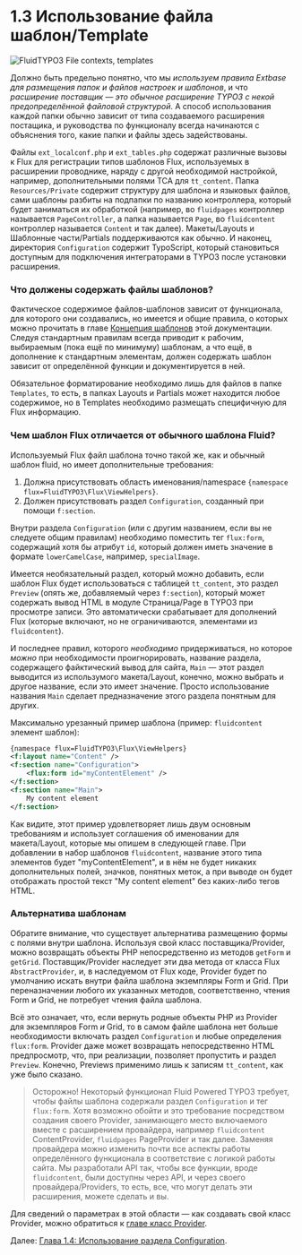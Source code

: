 1.3 Использование файла шаблон/Template
=======================

![FluidTYPO3 File contexts, templates](../Images/FileContext/Templates.svgz)

Должно быть предельно понятно, что мы _используем правила Extbase для размещения папок и файлов настроек и шаблонов_, и что _расширение поставщик — это обычное расширение TYPO3 с некой предопределённой файловой структурой_. А способ использования каждой папки обычно зависит от типа создаваемого расширения постащика, и руководства по функционалу всегда начинаются с объяснения того, какие папки и файлы здесь задействованы.

Файлы `ext_localconf.php` и `ext_tables.php` содержат различные вызовы к Flux для регистрации типов шаблонов Flux, используемых в расширении проводнике, наряду с другой необходимой настройкой, например, дополнительными полями TCA для `tt_content`.
Папка `Resources/Private` содержит структуру для шаблона и языковых файлов, сами шаблоны разбиты на подпапки по названию контроллера, который будет заниматься их обработкой (например, во `fluidpages` контроллер называется `PageController`, а папка называется `Page`, во `fluidcontent` контроллер называется `Content` и так далее). Макеты/Layouts и Шаблонные части/Partials поддерживаются как обычно. И наконец, директория `Configuration` содержит TypoScript, который становиться доступным для подключения интеграторами в TYPO3 после установки расширения.

### Что должены содержать файлы шаблонов?

Фактическое содержимое файлов-шаблонов зависит от функционала, для которого они создавались, но имеется и общие правила, о которых можно прочитать в главе [Концепция шаблонов](../3.Templating/3.2.CreatingTemplateFiles/3.2.1.CommonFileStructure.md) этой документации. Следуя стандартным правилам всегда приводит к рабочим, выбираемым (пока ещё по минимуму) шаблонам, а что ещё, в дополнение к стандартным элементам, должен содержать шаблон зависит от определённой функции и документируется в ней.

Обязательное форматирование необходимо лишь для файлов в папке `Templates`, то есть, в папках
Layouts и Partials может находится любое содержимое, но в Templates необходимо размещать специфичную для Flux информацию.

### Чем шаблон Flux отличается от обычного шаблона Fluid?

Используемый Flux файл шаблона точно такой же, как и обычный шаблон fluid, но имеет дополнительные требования:

1. Должна присутствовать область именования/namespace `{namespace flux=FluidTYPO3\Flux\ViewHelpers}`.
2. Должен присутствовать раздел `Configuration`, созданный при помощи `f:section`.

Внутри раздела `Configuration` (или с другим названием, если вы не следуете общим правилам) необходимо поместить тег `flux:form`, содержащий хотя бы атрибут `id`, который должен иметь значение в формате `lowerCamelCase`, например, `specialImage`.

Имеется необязательный раздел, который можно добавить, если шаблон Flux будет использоваться с таблицей `tt_content`, это раздел `Preview` (опять же, добавляемый через `f:section`), который может содержать вывод HTML в модуле Страница/Page в TYPO3 при просмотре записи. Это автоматически срабатывает для дополнений Flux (которые включают, но не ограничиваются, элементами из `fluidcontent`).

И последнее правил, которого *необходимо* придерживаться, но которое *можно* при необходимости проигнорировать, название раздела, содержащего файктический вывод для сайта, `Main` — этот раздел выводится из использумого макета/Layout, конечно, можно выбрать и другое название, если это имеет значение. Просто использование названия `Main` сделает предназначение этого раздела понятным для других.

Максимально урезанный пример шаблона (пример: `fluidcontent` элемент шаблон):

```xml
{namespace flux=FluidTYPO3\Flux\ViewHelpers}
<f:layout name="Content" />
<f:section name="Configuration">
    <flux:form id="myContentElement" />
</f:section>
<f:section name="Main">
    My content element
</f:section>
```

Как видите, этот пример удовлетворяет лишь двум основным требованиям и использует соглашения об именовании для макета/Layout, которые мы опишем в следующей главе. При добавлении в набор шаблонов `fluidcontent`, название этого типа элементов будет "myContentElement", и в нём не будет никаких дополнительных полей, значков, понятных меток, а при выводе он будет отображать простой текст "My content element" без каких-либо тегов HTML.

### Альтернатива шаблонам

Обратите внимание, что существует альтернатива размещению формы с полями внутри шаблона. Используя свой класс поставщика/Provider, можно возвращать объекты PHP непосредственно из методов `getForm` и `getGrid`. Поставщик/Provider наследует эти два метода от класса Flux `AbstractProvider`, и, в наследуемом от Flux коде, Provider будет по умолчанию искать внутри файла шаблона экземпляры Form и Grid. При переназначении любого их указанных методов, соответственно, чтения Form и Grid, не потребует чтения файла шаблона.

Всё это означает, что, если вернуть родные объекты PHP из Provider для экземпляров Form *и* Grid, то в самом файле шаблона нет больше необходимости включать раздел `Configuration` и любые определения `flux:form`. Provider даже может возвращать непосредственно HTML предпросмотр, что, при реализации, позволяет пропустить и раздел `Preview`. Конечно, Previews применимо лишь к записям `tt_content`, как уже было сказано.

> Осторожно! Некоторый функционал Fluid Powered TYPO3 требует, чтобы файлы шаблона содержали раздел `Configuration` и тег `flux:form`. Хотя возможно обойти и это требование посредством создания своего Provider, занимающего место включаемого вместе с расширением провайдера, например `fluidcontent` ContentProvider, `fluidpages` PageProvider и так далее. Заменяя провайдера можно изменить почти все аспекты работы определённого функционала в соответствие с логикой работы сайта. Мы разработали API так, чтобы все функции, вроде `fluidcontent`, были доступны через API, и через своего провайдера/Providers, то есть, все, что могут делать эти расширения, можете сделать и вы.

Для сведений о параметрах в этой области — как создавать свой класс Provider, можно обратиться к 
[главе класс Provider](../4.AdvancedProviders/4.2.CustomFluxProviders/4.2.1.UseCasesProviders.md).

Далее: [Глава 1.4: Использование раздела Configuration](1.4.ConfigurationUsage.md).
